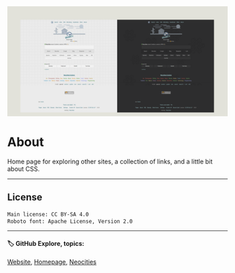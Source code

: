 ![banner](/img/github-banner-settings.png)  
  
# About

Home page for exploring other sites, a collection of links, and a little bit about CSS.
  
---
  
## License  
```
Main license: CC BY-SA 4.0
Roboto font: Apache License, Version 2.0
```

---
   
#### 🏷️ GitHub Explore, topics:  
[Website](https://github.com/topics/website),
[Homepage](https://github.com/topics/homepage),
[Neocities](https://github.com/topics/neocities)


